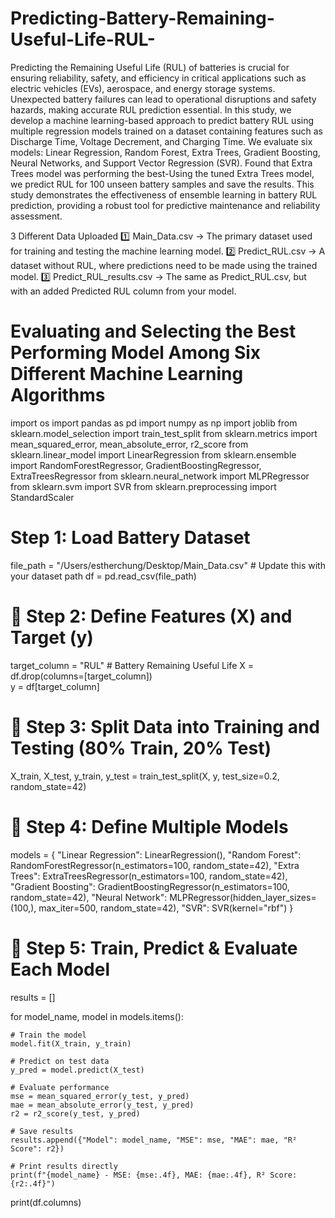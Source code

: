 # Predicting-Battery-Remaining-Useful-Life-RUL-
Predicting the Remaining Useful Life (RUL) of batteries is crucial for ensuring reliability, safety, and efficiency in critical applications such as electric vehicles (EVs), aerospace, and energy storage systems. Unexpected battery failures can lead to operational disruptions and safety hazards, making accurate RUL prediction essential. In this study, we develop a machine learning-based approach to predict battery RUL using multiple regression models trained on a dataset containing features such as Discharge Time, Voltage Decrement, and Charging Time. We evaluate six models: Linear Regression, Random Forest, Extra Trees, Gradient Boosting, Neural Networks, and Support Vector Regression (SVR).
Found that Extra Trees model was performing the best-Using the tuned Extra Trees model, we predict RUL for 100 unseen battery samples and save the results. This study demonstrates the effectiveness of ensemble learning in battery RUL prediction, providing a robust tool for predictive maintenance and reliability assessment.


3 Different Data Uploaded
1️⃣ Main_Data.csv → The primary dataset used for training and testing the machine learning model.
2️⃣ Predict_RUL.csv → A dataset without RUL, where predictions need to be made using the trained model.
3️⃣ Predict_RUL_results.csv → The same as Predict_RUL.csv, but with an added Predicted RUL column from your model.



# Evaluating and Selecting the Best Performing Model Among Six Different Machine Learning Algorithms
import os
import pandas as pd
import numpy as np
import joblib
from sklearn.model_selection import train_test_split
from sklearn.metrics import mean_squared_error, mean_absolute_error, r2_score
from sklearn.linear_model import LinearRegression
from sklearn.ensemble import RandomForestRegressor, GradientBoostingRegressor, ExtraTreesRegressor
from sklearn.neural_network import MLPRegressor
from sklearn.svm import SVR
from sklearn.preprocessing import StandardScaler
# Step 1: Load Battery Dataset
file_path = "/Users/estherchung/Desktop/Main_Data.csv"  # Update this with your dataset path
df = pd.read_csv(file_path)
# 🔹 Step 2: Define Features (X) and Target (y)
target_column = "RUL"  # Battery Remaining Useful Life
X = df.drop(columns=[target_column])  
y = df[target_column]
# 🔹 Step 3: Split Data into Training and Testing (80% Train, 20% Test)
X_train, X_test, y_train, y_test = train_test_split(X, y, test_size=0.2, random_state=42)
# 🔹 Step 4: Define Multiple Models
models = {
    "Linear Regression": LinearRegression(),
    "Random Forest": RandomForestRegressor(n_estimators=100, random_state=42),
    "Extra Trees": ExtraTreesRegressor(n_estimators=100, random_state=42),  
    "Gradient Boosting": GradientBoostingRegressor(n_estimators=100, random_state=42),
    "Neural Network": MLPRegressor(hidden_layer_sizes=(100,), max_iter=500, random_state=42),
    "SVR": SVR(kernel="rbf")
}
# 🔹 Step 5: Train, Predict & Evaluate Each Model
results = []

for model_name, model in models.items():
    
    # Train the model
    model.fit(X_train, y_train)
    
    # Predict on test data
    y_pred = model.predict(X_test)
    
    # Evaluate performance
    mse = mean_squared_error(y_test, y_pred)
    mae = mean_absolute_error(y_test, y_pred)
    r2 = r2_score(y_test, y_pred)
    
    # Save results
    results.append({"Model": model_name, "MSE": mse, "MAE": mae, "R² Score": r2})

    # Print results directly
    print(f"{model_name} - MSE: {mse:.4f}, MAE: {mae:.4f}, R² Score: {r2:.4f}")

print(df.columns)
    


